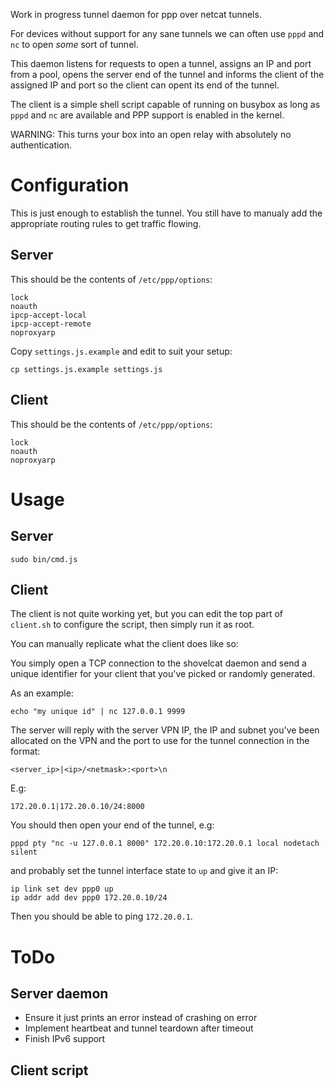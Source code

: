 Work in progress tunnel daemon for ppp over netcat tunnels.

For devices without support for any sane tunnels we can often use `pppd` and `nc` to open _some_ sort of tunnel.

This daemon listens for requests to open a tunnel, assigns an IP and port from a pool, opens the server end of the tunnel and informs the client of the assigned IP and port so the client can opent its end of the tunnel.

The client is a simple shell script capable of running on busybox as long as `pppd` and `nc` are available and PPP support is enabled in the kernel.

WARNING: This turns your box into an open relay with absolutely no authentication.

# Configuration

This is just enough to establish the tunnel. You still have to manualy add the appropriate routing rules to get traffic flowing.

## Server

This should be the contents of `/etc/ppp/options`:

```
lock
noauth
ipcp-accept-local
ipcp-accept-remote
noproxyarp
```

Copy `settings.js.example` and edit to suit your setup:

```
cp settings.js.example settings.js
```

## Client

This should be the contents of `/etc/ppp/options`:

```
lock
noauth
noproxyarp
```

# Usage

## Server

```
sudo bin/cmd.js
```

## Client

The client is not quite working yet, but you can edit the top part of `client.sh` to configure the script, then simply run it as root.

You can manually replicate what the client does like so:

You simply open a TCP connection to the shovelcat daemon and send a unique identifier for your client that you've picked or randomly generated.

As an example:

```
echo "my unique id" | nc 127.0.0.1 9999
```

The server will reply with the server VPN IP, the IP and subnet you've been allocated on the VPN and the port to use for the tunnel connection in the format:

```
<server_ip>|<ip>/<netmask>:<port>\n
```

E.g:

```
172.20.0.1|172.20.0.10/24:8000
```

You should then open your end of the tunnel, e.g:

```
pppd pty "nc -u 127.0.0.1 8000" 172.20.0.10:172.20.0.1 local nodetach silent
```

and probably set the tunnel interface state to `up` and give it an IP:

```
ip link set dev ppp0 up
ip addr add dev ppp0 172.20.0.10/24
```

Then you should be able to ping `172.20.0.1`.


# ToDo

## Server daemon

* Ensure it just prints an error instead of crashing on error
* Implement heartbeat and tunnel teardown after timeout
* Finish IPv6 support

## Client script

